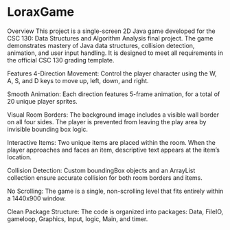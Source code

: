 # LoraxGame

Overview
This project is a single-screen 2D Java game developed for the CSC 130: Data Structures and Algorithm Analysis final project. The game demonstrates mastery of Java data structures, collision detection, animation, and user input handling. It is designed to meet all requirements in the official CSC 130 grading template.

Features
4-Direction Movement:
Control the player character using the W, A, S, and D keys to move up, left, down, and right.

Smooth Animation:
Each direction features 5-frame animation, for a total of 20 unique player sprites.

Visual Room Borders:
The background image includes a visible wall border on all four sides. The player is prevented from leaving the play area by invisible bounding box logic.

Interactive Items:
Two unique items are placed within the room. When the player approaches and faces an item, descriptive text appears at the item’s location.

Collision Detection:
Custom boundingBox objects and an ArrayList collection ensure accurate collision for both room borders and items.

No Scrolling:
The game is a single, non-scrolling level that fits entirely within a 1440x900 window.

Clean Package Structure:
The code is organized into packages: Data, FileIO, gameloop, Graphics, Input, logic, Main, and timer.
